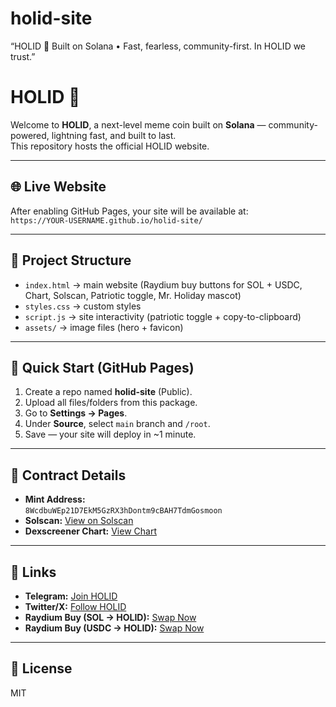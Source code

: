 # holid-site
“HOLID 🌴 Built on Solana • Fast, fearless, community-first. In HOLID we trust.”
# HOLID 🌴

Welcome to **HOLID**, a next-level meme coin built on **Solana** — community-powered, lightning fast, and built to last.  
This repository hosts the official HOLID website.

---

## 🌐 Live Website
After enabling GitHub Pages, your site will be available at:  
`https://YOUR-USERNAME.github.io/holid-site/`

---

## 📂 Project Structure
- `index.html` → main website (Raydium buy buttons for SOL + USDC, Chart, Solscan, Patriotic toggle, Mr. Holiday mascot)
- `styles.css` → custom styles
- `script.js` → site interactivity (patriotic toggle + copy-to-clipboard)
- `assets/` → image files (hero + favicon)

---

## 🚀 Quick Start (GitHub Pages)
1. Create a repo named **holid-site** (Public).  
2. Upload all files/folders from this package.  
3. Go to **Settings → Pages**.  
4. Under **Source**, select `main` branch and `/root`.  
5. Save — your site will deploy in ~1 minute.  

---

## 🔑 Contract Details
- **Mint Address:**  
  `8WcdbuWEp21D7EkM5GzRX3hDontm9cBAH7TdmGosmoon`
- **Solscan:** [View on Solscan](https://solscan.io/token/8WcdbuWEp21D7EkM5GzRX3hDontm9cBAH7TdmGosmoon)
- **Dexscreener Chart:** [View Chart](https://dexscreener.com/solana/8WcdbuWEp21D7EkM5GzRX3hDontm9cBAH7TdmGosmoon)

---

## 🔗 Links
- **Telegram:** [Join HOLID](https://t.me/+4ow2QOfPFQs0ZWQx)  
- **Twitter/X:** [Follow HOLID](https://x.com/holidmemecoin)  
- **Raydium Buy (SOL → HOLID):** [Swap Now](https://raydium.io/swap/?inputCurrency=sol&outputCurrency=8WcdbuWEp21D7EkM5GzRX3hDontm9cBAH7TdmGosmoon)  
- **Raydium Buy (USDC → HOLID):** [Swap Now](https://raydium.io/swap/?inputCurrency=USDC&outputCurrency=8WcdbuWEp21D7EkM5GzRX3hDontm9cBAH7TdmGosmoon)

---

## 📜 License
MIT

